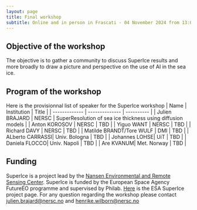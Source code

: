 ```yaml
---
layout: page
title: Final workshop
subtitle: Online and in person in Frascati - 04 November 2024 from 13:00-18:00 CET 
---
```



## Objective of the workshop
The objective is to gather a community to discuss SuperIce results and more broadly to draw a picture and perspective on the use of AI in the sea ice.

## Program of the workshop
Here is the provisionnal list of speaker for the SuperIce workshop
| Name          |    Institution |                                Title |
| ------------- | -------------- | ---------- |
| Julien BRAJARD | NERSC | SuperResolution of sea ice thickness using diffusion models |
| Anton KOROSOV | NERSC | TBD |
| Yiguo WANT | NERSC | TBD |
| Richard DAVY | NERSC | TBD |
| Matilde BRANDT/Tore WULF | DMI | TBD |
| ALberto CARRASSI| Univ. Bologna | TBD |
| Johannes LOHSE| UiT | TBD |
| Daniela FLOCCO| Univ. Napoli | TBD |
| Are KVANUM| Met. Norway | TBD |


## Funding
SuperIce is a project lead by the [Nansen Environmental and Remote Sensing Center](https://nersc.no/).
SuperIce is funded by the European Space Agency FutureEO programme and supervised by Philab. 
[Here](https://eo4society.esa.int/projects/superice/) is the ESA SuperIce project page.
For any question regarding the workshop please contact <julien.brajard@nersc.no> and <henrike.wilborn@nersc.no>
